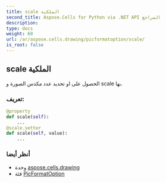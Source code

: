 ```yaml
---
title: scale الملكية
second_title: Aspose.Cells for Python via .NET API المراجع
description:
type: docs
weight: 60
url: /ar/aspose.cells.drawing/picformatoption/scale/
is_root: false
---
```

##  scale الملكية

الحصول على او تحديد عدد مكدس الصورة و scale بها.
###  تعريف:
```python
@property
def scale(self):
    ...
@scale.setter
def scale(self, value):
    ...
```

###  أنظر أيضا
* وحدة [aspose.cells.drawing](../../)
* فئة [PicFormatOption](/cells/python-net/ar/aspose.cells.drawing/picformatoption)
